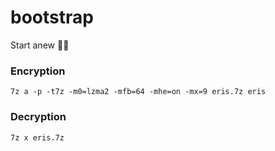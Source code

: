 # bootstrap
Start anew :seedling::hiking_boot:

### Encryption
```
7z a -p -t7z -m0=lzma2 -mfb=64 -mhe=on -mx=9 eris.7z eris
```

### Decryption
```
7z x eris.7z
```
